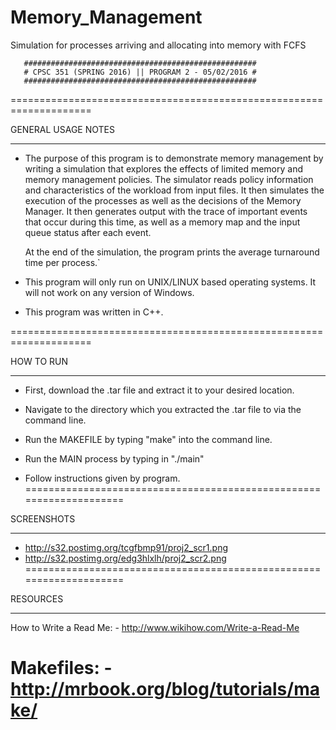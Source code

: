 # Memory_Management
Simulation for processes arriving and allocating into memory with FCFS

       ####################################################
       # CPSC 351 (SPRING 2016) || PROGRAM 2 - 05/02/2016 #
       ####################################################

====================================================================

GENERAL USAGE NOTES
********************************************************************
-  The purpose of this program is to demonstrate memory management
   by writing a simulation that explores the effects of limited
   memory and memory management policies.  The simulator reads
   policy information and characteristics of the workload from input
   files.  It then simulates the execution of the processes as well
   as the decisions of the Memory Manager.  It then generates output
   with the trace of important events that occur during this time,
   as well as a memory map and the input queue status after each
   event.
   
   At the end of the simulation, the program prints the average
   turnaround time per process.`

-  This program will only run on UNIX/LINUX based operating
   systems.  It will not work on any version of Windows.

-  This program was written in C++.

====================================================================

HOW TO RUN
********************************************************************
-  First, download the .tar file and extract it to your 
   desired location.

-  Navigate to the directory which you extracted the .tar
   file to via the command line.

-  Run the MAKEFILE by typing "make" into the command line.

-  Run the MAIN process by typing in "./main"

-  Follow instructions given by program.
====================================================================

SCREENSHOTS
*******************************************************************
-  http://s32.postimg.org/tcgfbmp91/proj2_scr1.png
-  http://s32.postimg.org/edg3hlxlh/proj2_scr2.png
====================================================================

RESOURCES
********************************************************************
How to Write a Read Me:
	- http://www.wikihow.com/Write-a-Read-Me

Makefiles:
	- http://mrbook.org/blog/tutorials/make/
====================================================================
